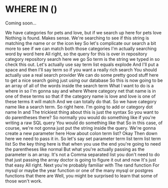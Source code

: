 # WHERE IN ()

Coming soon...

We have categories for pets and love, but if we search up here for pets love Nothing is found. Makes sense. We're searching to see if this string is matching the name or or the icon key So let's complicate our search a bit more to see if we can match both those categories I'm actually searching word by word here All right, so the query for this is over in repository category repository search here we go So term is the string we typed in so check this out. Let's actually use say term list equals explode And I'll put a space and then I'll say term so if you want a really rich search You should actually use a real search provider We can do some pretty good stuff here to get a nice search going just using our database So this is now going to be an array of all of the words inside the search term What I want to do is a where in so I'm gonna say and where Where category net that name is in one of these terms so that if the category name is love and love is one of these terms it will match And we can totally do that. So we have category name like a search term. So right here. I'm going to add or category dot name In and The trickiest thing about this is just the syntax So you want to do parentheses there? So normally you would do something like if you're writing a raw SQL query You would do something like that So in this case, of course, we're not gonna just put the string inside the query. We're gonna create a new parameter here How about colon term list? Okay Then down here we need to pass it in. So let's say set parameter term list term list term list So the key thing here is that when you use the end you're going to need the parentheses like normal But what you're actually passing as the parameter is an array. It's not a Comma separated list you don't need to do that just passing the array doctor is going to figure it out and now It's just that easy All right.  Next you're probably familiar with The rand function For mysql or maybe the year function or one of the many mysql or postgres functions that there are Well, you might be surprised to learn that some of those won't work.
